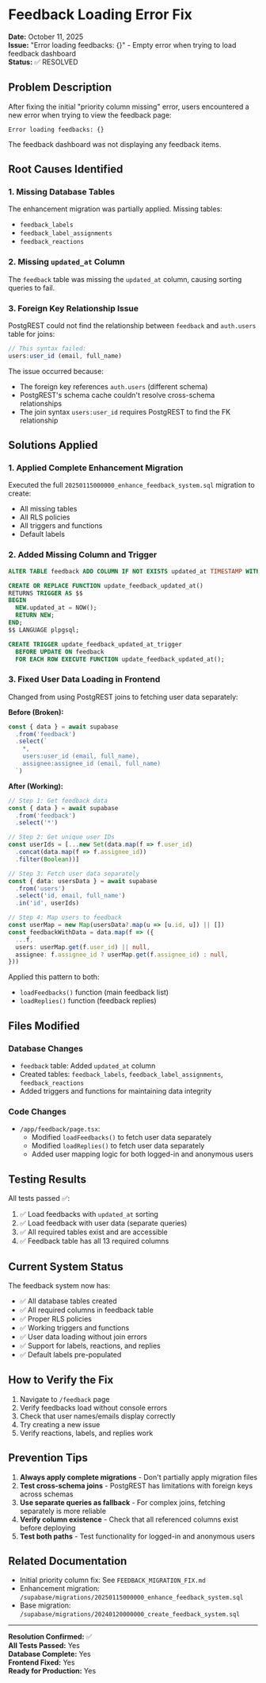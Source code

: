 # Feedback Loading Error Fix

**Date:** October 11, 2025  
**Issue:** "Error loading feedbacks: {}" - Empty error when trying to load feedback dashboard  
**Status:** ✅ RESOLVED

## Problem Description

After fixing the initial "priority column missing" error, users encountered a new error when trying to view the feedback page:

```
Error loading feedbacks: {}
```

The feedback dashboard was not displaying any feedback items.

## Root Causes Identified

### 1. Missing Database Tables
The enhancement migration was partially applied. Missing tables:
- `feedback_labels`
- `feedback_label_assignments`
- `feedback_reactions`

### 2. Missing `updated_at` Column
The `feedback` table was missing the `updated_at` column, causing sorting queries to fail.

### 3. Foreign Key Relationship Issue
PostgREST could not find the relationship between `feedback` and `auth.users` table for joins:
```typescript
// This syntax failed:
users:user_id (email, full_name)
```

The issue occurred because:
- The foreign key references `auth.users` (different schema)
- PostgREST's schema cache couldn't resolve cross-schema relationships
- The join syntax `users:user_id` requires PostgREST to find the FK relationship

## Solutions Applied

### 1. Applied Complete Enhancement Migration
Executed the full `20250115000000_enhance_feedback_system.sql` migration to create:
- All missing tables
- All RLS policies
- All triggers and functions
- Default labels

### 2. Added Missing Column and Trigger
```sql
ALTER TABLE feedback ADD COLUMN IF NOT EXISTS updated_at TIMESTAMP WITH TIME ZONE DEFAULT NOW();

CREATE OR REPLACE FUNCTION update_feedback_updated_at()
RETURNS TRIGGER AS $$
BEGIN
  NEW.updated_at = NOW();
  RETURN NEW;
END;
$$ LANGUAGE plpgsql;

CREATE TRIGGER update_feedback_updated_at_trigger
  BEFORE UPDATE ON feedback
  FOR EACH ROW EXECUTE FUNCTION update_feedback_updated_at();
```

### 3. Fixed User Data Loading in Frontend
Changed from using PostgREST joins to fetching user data separately:

**Before (Broken):**
```typescript
const { data } = await supabase
  .from('feedback')
  .select(`
    *,
    users:user_id (email, full_name),
    assignee:assignee_id (email, full_name)
  `)
```

**After (Working):**
```typescript
// Step 1: Get feedback data
const { data } = await supabase
  .from('feedback')
  .select('*')

// Step 2: Get unique user IDs
const userIds = [...new Set(data.map(f => f.user_id)
  .concat(data.map(f => f.assignee_id))
  .filter(Boolean))]

// Step 3: Fetch user data separately
const { data: usersData } = await supabase
  .from('users')
  .select('id, email, full_name')
  .in('id', userIds)

// Step 4: Map users to feedback
const userMap = new Map(usersData?.map(u => [u.id, u]) || [])
const feedbackWithData = data.map(f => ({
  ...f,
  users: userMap.get(f.user_id) || null,
  assignee: f.assignee_id ? userMap.get(f.assignee_id) : null,
}))
```

Applied this pattern to both:
- `loadFeedbacks()` function (main feedback list)
- `loadReplies()` function (feedback replies)

## Files Modified

### Database Changes
- `feedback` table: Added `updated_at` column
- Created tables: `feedback_labels`, `feedback_label_assignments`, `feedback_reactions`
- Added triggers and functions for maintaining data integrity

### Code Changes
- `/app/feedback/page.tsx`:
  - Modified `loadFeedbacks()` to fetch user data separately
  - Modified `loadReplies()` to fetch user data separately
  - Added user mapping logic for both logged-in and anonymous users

## Testing Results

All tests passed ✅:
1. ✅ Load feedbacks with `updated_at` sorting
2. ✅ Load feedback with user data (separate queries)
3. ✅ All required tables exist and are accessible
4. ✅ Feedback table has all 13 required columns

## Current System Status

The feedback system now has:
- ✅ All database tables created
- ✅ All required columns in feedback table
- ✅ Proper RLS policies
- ✅ Working triggers and functions
- ✅ User data loading without join errors
- ✅ Support for labels, reactions, and replies
- ✅ Default labels pre-populated

## How to Verify the Fix

1. Navigate to `/feedback` page
2. Verify feedbacks load without console errors
3. Check that user names/emails display correctly
4. Try creating a new issue
5. Verify reactions, labels, and replies work

## Prevention Tips

1. **Always apply complete migrations** - Don't partially apply migration files
2. **Test cross-schema joins** - PostgREST has limitations with foreign keys across schemas
3. **Use separate queries as fallback** - For complex joins, fetching separately is more reliable
4. **Verify column existence** - Check that all referenced columns exist before deploying
5. **Test both paths** - Test functionality for logged-in and anonymous users

## Related Documentation

- Initial priority column fix: See `FEEDBACK_MIGRATION_FIX.md`
- Enhancement migration: `/supabase/migrations/20250115000000_enhance_feedback_system.sql`
- Base migration: `/supabase/migrations/20240120000000_create_feedback_system.sql`

---

**Resolution Confirmed:** ✅  
**All Tests Passed:** Yes  
**Database Complete:** Yes  
**Frontend Fixed:** Yes  
**Ready for Production:** Yes

